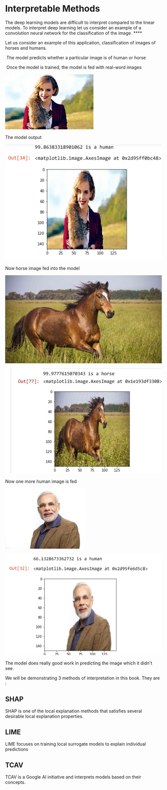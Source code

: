 # Interpretable Methods

The deep learning models are difficult to interpret compared to the linear models. To interpret deep learning let us consider an example of a convolution neural network for the classification of the image.  ****

‌Let us consider an example of this application, classification of images of horses and humans.

‌‌ The model predicts whether a particular image is of human or horse

‌ Once the model is trained, the model is fed with real-word images



![Emma Watson](../.gitbook/assets/emma-watson.jpg)

The model output 

![Output screen capture of the CNN model](../.gitbook/assets/screenshot-88.png)

Now horse image fed into the model

![](../.gitbook/assets/horse3.jpg)

![](../.gitbook/assets/screenshot-86.png)

Now one more human image is fed

![Narendra Modi](../.gitbook/assets/modi.jpg)

![Output of the Model](../.gitbook/assets/screenshot-87.png)

The model does really good work in predicting the image which it didn't see.

We will be demonstrating 3 methods of interpretation in this book. They are :

## **SHAP**

SHAP is one of the local explanation methods that satisfies several desirable local explanation properties.

## LIME

LIME focuses on training local surrogate models to explain individual predictions

## TCAV

TCAV is a Google AI initiative and interprets models based on their concepts. 



